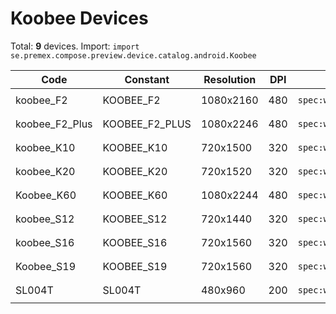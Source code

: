 # Koobee Devices

Total: **9** devices. Import: `import se.premex.compose.preview.device.catalog.android.Koobee`

| Code | Constant | Resolution | DPI | Compose Spec | Preview Usage |
|------|----------|------------|-----|-------------|---------------|
| koobee_F2 | KOOBEE_F2 | 1080x2160 | 480 | `spec:width=1080px,height=2160px,dpi=480` | `@Preview(device = Koobee.KOOBEE_F2)` |
| koobee_F2_Plus | KOOBEE_F2_PLUS | 1080x2246 | 480 | `spec:width=1080px,height=2246px,dpi=480` | `@Preview(device = Koobee.KOOBEE_F2_PLUS)` |
| koobee_K10 | KOOBEE_K10 | 720x1500 | 320 | `spec:width=720px,height=1500px,dpi=320` | `@Preview(device = Koobee.KOOBEE_K10)` |
| koobee_K20 | KOOBEE_K20 | 720x1520 | 320 | `spec:width=720px,height=1520px,dpi=320` | `@Preview(device = Koobee.KOOBEE_K20)` |
| Koobee_K60 | KOOBEE_K60 | 1080x2244 | 480 | `spec:width=1080px,height=2244px,dpi=480` | `@Preview(device = Koobee.KOOBEE_K60)` |
| koobee_S12 | KOOBEE_S12 | 720x1440 | 320 | `spec:width=720px,height=1440px,dpi=320` | `@Preview(device = Koobee.KOOBEE_S12)` |
| koobee_S16 | KOOBEE_S16 | 720x1560 | 320 | `spec:width=720px,height=1560px,dpi=320` | `@Preview(device = Koobee.KOOBEE_S16)` |
| Koobee_S19 | KOOBEE_S19 | 720x1560 | 320 | `spec:width=720px,height=1560px,dpi=320` | `@Preview(device = Koobee.KOOBEE_S19)` |
| SL004T | SL004T | 480x960 | 200 | `spec:width=480px,height=960px,dpi=200` | `@Preview(device = Koobee.SL004T)` |

<!-- Generated automatically. Do not edit manually. -->
